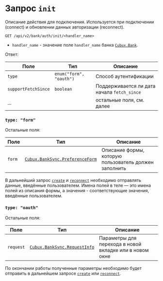Запрос `init`
=============

Описание действия для подключения. Используется при подключении
(connect) и обновлении данных авторизации (reconnect).

```
GET /api/v2/bank/auth/init/<handler_name>
```

*   `handler_name` - значение поле `handler_name` банка
    [`Cubux.Bank`][Cubux.Bank].

Ответ:

Поле   | Тип | Описание
------ | --- | --------
`type` | `enum("form", "oauth")` | Способ аутентификации
`supportFetchSince` | `boolean` | Поддерживается ли дата начала `fetch_since`
... | | остальные поля, см. далее

### `type: "form"`

Остальные поля:

Поле   | Тип | Описание
------ | --- | --------
`form` | [`Cubux.BankSync.PreferenceForm`][Cubux.BankSync.PreferenceForm] | Описание формы, которую пользователь должен заполнить

В дальнейший запрос [`create`][api-create] и [`reconnect`][api-reconnect] необходимо отправлять данные,
введённые пользователем. Имена полей в теле — это имена полей из
описания формы, а значения - соответствующие значения, введённые
пользователем.

### `type: "oauth"`

Остальные поля:

Поле   | Тип | Описание
------ | --- | --------
`request` | [`Cubux.BankSync.RequestInfo`][Cubux.BankSync.RequestInfo] | Параметры для перехода в новой вкладке или в новом окне

По окончании работы полученные параметры необходимо будет отправить в
дальнейшем запросе [`create`][api-create] или [`reconnect`][api-reconnect].


[api-create]: ./create.md
[api-reconnect]: ./reconnect.md
[Cubux.Bank]: ../type/global/bank.md
[Cubux.BankSync.PreferenceForm]: ../type/bank-sync/preference-form.md
[Cubux.BankSync.RequestInfo]: ../type/bank-sync/request-info.md
